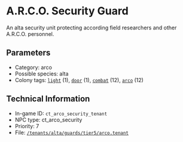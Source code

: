 # A.R.C.O. Security Guard

An alta security unit protecting according field researchers and other A.R.C.O. personnel.

## Parameters

- Category: arco
- Possible species: alta
- Colony tags: [`light`](https://ceterai.github.io/MyEnternia/Wiki/Tags/Light) (1), [`door`](https://ceterai.github.io/MyEnternia/Wiki/Tags/Door) (1), [`combat`](https://ceterai.github.io/MyEnternia/Wiki/Tags/Combat) (12), [`arco`](https://ceterai.github.io/MyEnternia/Wiki/Tags/Arco) (12)

## Technical Information

- In-game ID: `ct_arco_security_tenant`
- NPC type: ct_arco_security
- Priority: 7
- File: [`/tenants/alta/guards/tier5/arco.tenant`](https://github.com/Ceterai/Enternia/blob/main/tenants/alta/guards/tier5/arco.tenant)
